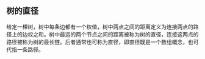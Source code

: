 ## 树的直径

给定一棵树，树中每条边都有一个权值，树中两点之间的距离定义为连接两点的路径上的边权之和。树中最远的两个节点之间的距离被称为树的直径，连接这两点的路径被称为树的最长链。后者通常也可称为直径，即直径既是一个数组概念，也可代指一条路径。

